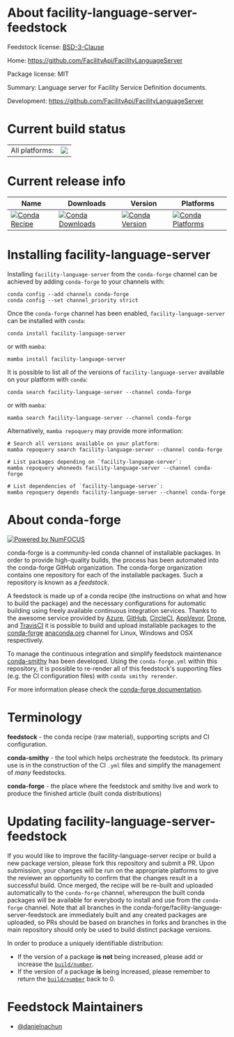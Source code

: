 About facility-language-server-feedstock
========================================

Feedstock license: [BSD-3-Clause](https://github.com/conda-forge/facility-language-server-feedstock/blob/main/LICENSE.txt)

Home: https://github.com/FacilityApi/FacilityLanguageServer

Package license: MIT

Summary: Language server for Facility Service Definition documents.

Development: https://github.com/FacilityApi/FacilityLanguageServer

Current build status
====================


<table><tr><td>All platforms:</td>
    <td>
      <a href="https://dev.azure.com/conda-forge/feedstock-builds/_build/latest?definitionId=24147&branchName=main">
        <img src="https://dev.azure.com/conda-forge/feedstock-builds/_apis/build/status/facility-language-server-feedstock?branchName=main">
      </a>
    </td>
  </tr>
</table>

Current release info
====================

| Name | Downloads | Version | Platforms |
| --- | --- | --- | --- |
| [![Conda Recipe](https://img.shields.io/badge/recipe-facility--language--server-green.svg)](https://anaconda.org/conda-forge/facility-language-server) | [![Conda Downloads](https://img.shields.io/conda/dn/conda-forge/facility-language-server.svg)](https://anaconda.org/conda-forge/facility-language-server) | [![Conda Version](https://img.shields.io/conda/vn/conda-forge/facility-language-server.svg)](https://anaconda.org/conda-forge/facility-language-server) | [![Conda Platforms](https://img.shields.io/conda/pn/conda-forge/facility-language-server.svg)](https://anaconda.org/conda-forge/facility-language-server) |

Installing facility-language-server
===================================

Installing `facility-language-server` from the `conda-forge` channel can be achieved by adding `conda-forge` to your channels with:

```
conda config --add channels conda-forge
conda config --set channel_priority strict
```

Once the `conda-forge` channel has been enabled, `facility-language-server` can be installed with `conda`:

```
conda install facility-language-server
```

or with `mamba`:

```
mamba install facility-language-server
```

It is possible to list all of the versions of `facility-language-server` available on your platform with `conda`:

```
conda search facility-language-server --channel conda-forge
```

or with `mamba`:

```
mamba search facility-language-server --channel conda-forge
```

Alternatively, `mamba repoquery` may provide more information:

```
# Search all versions available on your platform:
mamba repoquery search facility-language-server --channel conda-forge

# List packages depending on `facility-language-server`:
mamba repoquery whoneeds facility-language-server --channel conda-forge

# List dependencies of `facility-language-server`:
mamba repoquery depends facility-language-server --channel conda-forge
```


About conda-forge
=================

[![Powered by
NumFOCUS](https://img.shields.io/badge/powered%20by-NumFOCUS-orange.svg?style=flat&colorA=E1523D&colorB=007D8A)](https://numfocus.org)

conda-forge is a community-led conda channel of installable packages.
In order to provide high-quality builds, the process has been automated into the
conda-forge GitHub organization. The conda-forge organization contains one repository
for each of the installable packages. Such a repository is known as a *feedstock*.

A feedstock is made up of a conda recipe (the instructions on what and how to build
the package) and the necessary configurations for automatic building using freely
available continuous integration services. Thanks to the awesome service provided by
[Azure](https://azure.microsoft.com/en-us/services/devops/), [GitHub](https://github.com/),
[CircleCI](https://circleci.com/), [AppVeyor](https://www.appveyor.com/),
[Drone](https://cloud.drone.io/welcome), and [TravisCI](https://travis-ci.com/)
it is possible to build and upload installable packages to the
[conda-forge](https://anaconda.org/conda-forge) [anaconda.org](https://anaconda.org/)
channel for Linux, Windows and OSX respectively.

To manage the continuous integration and simplify feedstock maintenance
[conda-smithy](https://github.com/conda-forge/conda-smithy) has been developed.
Using the ``conda-forge.yml`` within this repository, it is possible to re-render all of
this feedstock's supporting files (e.g. the CI configuration files) with ``conda smithy rerender``.

For more information please check the [conda-forge documentation](https://conda-forge.org/docs/).

Terminology
===========

**feedstock** - the conda recipe (raw material), supporting scripts and CI configuration.

**conda-smithy** - the tool which helps orchestrate the feedstock.
                   Its primary use is in the construction of the CI ``.yml`` files
                   and simplify the management of *many* feedstocks.

**conda-forge** - the place where the feedstock and smithy live and work to
                  produce the finished article (built conda distributions)


Updating facility-language-server-feedstock
===========================================

If you would like to improve the facility-language-server recipe or build a new
package version, please fork this repository and submit a PR. Upon submission,
your changes will be run on the appropriate platforms to give the reviewer an
opportunity to confirm that the changes result in a successful build. Once
merged, the recipe will be re-built and uploaded automatically to the
`conda-forge` channel, whereupon the built conda packages will be available for
everybody to install and use from the `conda-forge` channel.
Note that all branches in the conda-forge/facility-language-server-feedstock are
immediately built and any created packages are uploaded, so PRs should be based
on branches in forks and branches in the main repository should only be used to
build distinct package versions.

In order to produce a uniquely identifiable distribution:
 * If the version of a package **is not** being increased, please add or increase
   the [``build/number``](https://docs.conda.io/projects/conda-build/en/latest/resources/define-metadata.html#build-number-and-string).
 * If the version of a package **is** being increased, please remember to return
   the [``build/number``](https://docs.conda.io/projects/conda-build/en/latest/resources/define-metadata.html#build-number-and-string)
   back to 0.

Feedstock Maintainers
=====================

* [@danielnachun](https://github.com/danielnachun/)

